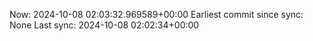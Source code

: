Now: 2024-10-08 02:03:32.969589+00:00 Earliest commit since sync: None Last sync: 2024-10-08 02:02:34+00:00
